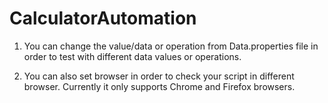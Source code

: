 # CalculatorAutomation

1. You can change the value/data or operation from Data.properties file in order 
to test with different data values or operations.

2. You can also set browser in order to check your script in different browser. 
Currently it only supports Chrome and Firefox browsers.
